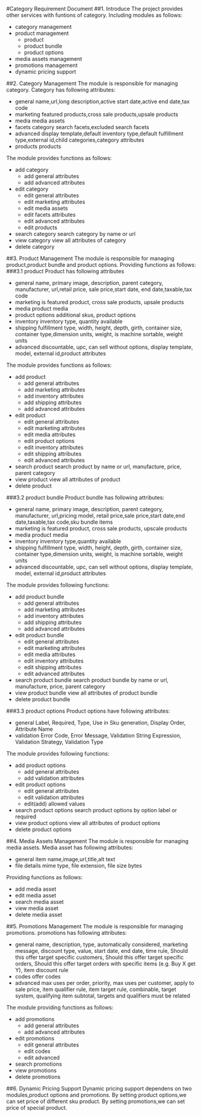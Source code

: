 #Category Requirement Document
##1. Introduce
The project provides other services with funtions of category.
Including modules as follows:
* category management
* product management
  * product
  * product bundle
  * product options
* media assets management
* promotions management
* dynamic pricing support

##2. Category Management
The module is responsible for managing category.
Category has following attributes:
* general
  name,url,long description,active start date,active end date,tax code
* marketing
  featured products,cross sale products,upsale products
* media
  media assets
* facets
  category search facets,excluded search facets
* advanced
  display template,default inventory type,default fulfillment type,external id,child categories,category attributes
* products
  products

The module provides functions as follows:
* add category
  * add general attributes
  * add advanced attributes
* edit category
  * edit general attributes
  * edit marketing attributes
  * edit media assets
  * edit facets attributes
  * edit advanced attributes
  * edit products
* search category
  search category by name or url
* view category
  view all attributes of category
* delete category

##3. Product Management
The module is responsible for managing product,product bundle and product options.
Providing functions as follows:
###3.1 product
Product has following attributes
* general
  name, primary image, description, parent category, manufacturer, url,retail price, sale price,start date, end date,taxable,tax code
* marketing
  is featured product, cross sale products, upsale products
* media
  product media
* product options
  additional skus, product options
* inventory
  inventory type, quantity available
* shipping
  fulfillment type, width, height, depth, girth, container size, container type,dimension units, weight, is machine sortable, weight units
* advanced
  discountable, upc, can sell without options, display template, model, external id,product attributes

The module provides functions as follows:
* add product
  * add general attributes
  * add marketing attributes
  * add inventory attributes
  * add shipping attributes
  * add advanced attributes
* edit product
  * edit general attributes
  * edit marketing attributes
  * edit media attributes
  * edit product options
  * edit inventory attributes
  * edit shipping attributes
  * edit advanced attributes
* search product
  search product by name or url, manufacture, price, parent category
* view product
  view all attributes of product
* delete product

###3.2 product bundle
Product bundle has following attributes:
* general
  name, primary image, description, parent category, manufacturer, url,pricing model, retail price,sale price,start date,end date,taxable,tax code,sku bundle items
* marketing
  is featured product, cross sale products, upscale products
* media
  product media
* inventory
  inventory type,quantity available
* shipping
  fulfillment type, width, height, depth, girth, container size, container type,dimension units, weight, is machine sortable, weight units
* advanced
  discountable, upc, can sell without options, display template, model, external id,product attributes

The module provides following functions:
* add product bundle
  * add general attributes
  * add marketing attributes
  * add inventory attributes
  * add shipping attributes
  * add advanced attributes
* edit product bundle
  * edit general attributes
  * edit marketing attributes
  * edit media attributes
  * edit inventory attributes
  * edit shipping attributes
  * edit advanced attributes
* search product bundle
  search product bundle by name or url, manufacture, price, parent category
* view product bundle
  view all attributes of product bundle
* delete product bundle

###3.3 product options
Product options have following attributes:
* general
  Label, Required, Type, Use in Sku generation, Display Order, Attribute Name
* validation
  Error Code, Error Message, Validation String Expression, Validation Strategy, Validation Type

The module provides following functions:
* add product options
  * add general attributes
  * add validation attributes
* edit product options
  * edit general attributes
  * edit validation attributes
  * edit(add) allowed values
* search product options
  search product options by option label or required
* view product options
  view all attributes of product options
* delete product options

##4. Media Assets Management
The module is responsible for managing media assets.
Media asset has following attributes:
* general
  item name,image,url,title,alt text
* file details
  mime type, file extension, file size bytes

Providing functions as follows:
* add media asset
* edit media asset
* search media asset
* view media asset
* delete media asset

##5. Promotions Management
The module is responsible for managing promotions.
promotions has following attributes:
* general
  name, description, type, automatically considered, marketing message, discount type, value, start date, end date, time rule, Should this offer target specific customers, Should this offer target specific orders, Should this offer target orders with specific items (e.g. Buy X get Y), item discount rule
* codes
  offer codes
* advanced
  max uses per order, priority, max uses per customer, apply to sale price, item qualifier rule, item target rule, combinable, target system, qualifying item subtotal, targets and qualifiers must be related

The module providing functions as follows:
* add promotions
  * add general attributes
  * add advanced attributes
* edit promotions
  * edit general attributes
  * edit codes
  * edit advanced
* search promotions
* view promotions
* delete promotions

##6. Dynamic Pricing Support
Dynamic pricing support dependens on two modules,product options and promotions.
By setting product options,we can set price of different sku product.
By setting promotions,we can set price of special product.
